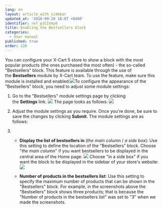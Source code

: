 ```yaml
---
lang: en
layout: article_with_sidebar
updated_at: '2016-09-28 18:07 +0400'
identifier: ref_p1CIVmy6
title: Enabling the Bestsellers block
categories:
  - User manual
published: true
order: 220
---
```



You can configure your X-Cart 5 store to show a block with the most popular products (the ones purchased the most often) - the so-called "Bestsellers" block. This feature is available through the use of the **Bestsellers** module by X-Cart team. To use the feature, make sure this module is installed and enabled:![]({{site.baseurl}}/attachments/6389774/8719209.png?effects=drop-shadow)To configure the appearance of the "Bestsellers" block, you need to adjust some module settings:

1.  Go to the "Bestsellers" module settings page by clicking the **Settings** link.
    ![]({{site.baseurl}}/attachments/6389774/8719210.png?effects=drop-shadow)
    The page looks as follows:
    ![]({{site.baseurl}}/attachments/6389774/8719212.png?effects=drop-shadow)
2.  Adjust the module settings as you require. Once you're done, be sure to save the changes by clicking **Submit**.
    The module settings are as follows:

1.  *   **Display the list of bestsellers in** (_the main column_ / _a side box_): Use this setting to define the location of the "Bestsellers" block. Choose "_the main column_" if you want bestsellers to be displayed in the central area of the Home page:
        ![]({{site.baseurl}}/attachments/6389774/8719214.png?effects=drop-shadow)
        Choose "in a side box" if you want the block to be displayed in the sidebar of your store's website:
        ![]({{site.baseurl}}/attachments/6389774/8719215.png?effects=drop-shadow)

    *   **Number of products in the bestsellers list**: Use this setting to specify the maximum number of products that can be shown in the "Bestsellers" block. For example, in the screenshots above the "Bestsellers" block shows three products; that is because the "Number of products in the bestsellers list" was set to "3" when we made the screenshots.

